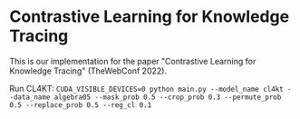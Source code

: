 # Contrastive Learning for Knowledge Tracing
This is our implementation for the paper "Contrastive Learning for Knowledge Tracing" (TheWebConf 2022).

Run CL4KT: `CUDA_VISIBLE_DEVICES=0 python main.py --model_name cl4kt --data_name algebra05 --mask_prob 0.5 --crop_prob 0.3 --permute_prob 0.5 --replace_prob 0.5 --reg_cl 0.1`